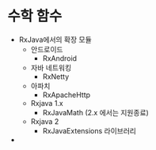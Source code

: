수학 함수
===
* RxJava에서의 확장 모듈
  * 안드로이드
    * RxAndroid
  * 자바 네트워킹
    * RxNetty
  * 아파치
    * RxApacheHttp
  * Rxjava 1.x
    * RxJavaMath (2.x 에서는 지원종료)
  * Rxjava 2
    * RxJavaExtensions 라이브러리
* 
